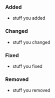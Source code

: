### Added
- stuff you added

### Changed
- stuff you changed

### Fixed
- stuff you fixed

### Removed
- stuff you removed
